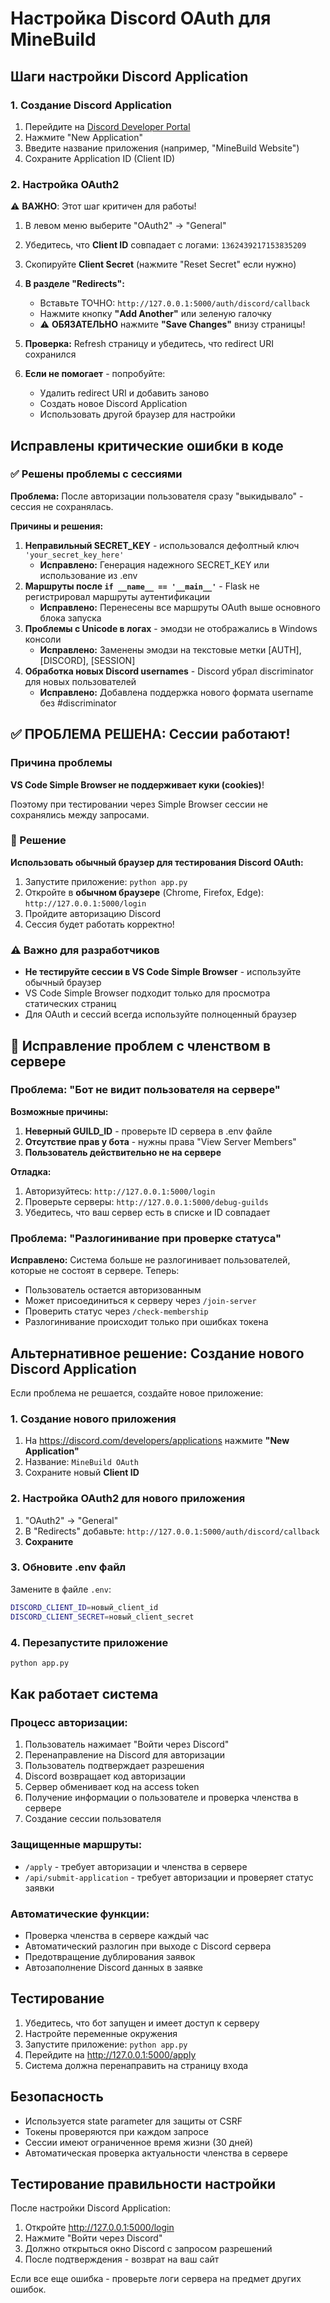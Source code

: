 # Настройка Discord OAuth для MineBuild

## Шаги настройки Discord Application

### 1. Создание Discord Application

1. Перейдите на [Discord Developer Portal](https://discord.com/developers/applications)
2. Нажмите "New Application"
3. Введите название приложения (например, "MineBuild Website")
4. Сохраните Application ID (Client ID)

### 2. Настройка OAuth2

⚠️ **ВАЖНО**: Этот шаг критичен для работы!

1. В левом меню выберите "OAuth2" → "General"
2. Убедитесь, что **Client ID** совпадает с логами: `1362439217153835209`
3. Скопируйте **Client Secret** (нажмите "Reset Secret" если нужно)

4. **В разделе "Redirects":**
   - Вставьте ТОЧНО: `http://127.0.0.1:5000/auth/discord/callback`
   - Нажмите кнопку **"Add Another"** или зеленую галочку
   - ⚠️ **ОБЯЗАТЕЛЬНО** нажмите **"Save Changes"** внизу страницы!

5. **Проверка:** Refresh страницу и убедитесь, что redirect URI сохранился

6. **Если не помогает** - попробуйте:
   - Удалить redirect URI и добавить заново
   - Создать новое Discord Application
   - Использовать другой браузер для настройки

## Исправлены критические ошибки в коде

### ✅ Решены проблемы с сессиями

**Проблема:** После авторизации пользователя сразу "выкидывало" - сессия не сохранялась.

**Причины и решения:**
1. **Неправильный SECRET_KEY** - использовался дефолтный ключ `'your_secret_key_here'`
   - **Исправлено:** Генерация надежного SECRET_KEY или использование из .env
2. **Маршруты после `if __name__ == '__main__'`** - Flask не регистрировал маршруты аутентификации
   - **Исправлено:** Перенесены все маршруты OAuth выше основного блока запуска
3. **Проблемы с Unicode в логах** - эмодзи не отображались в Windows консоли
   - **Исправлено:** Заменены эмодзи на текстовые метки [AUTH], [DISCORD], [SESSION]
4. **Обработка новых Discord usernames** - Discord убрал discriminator для новых пользователей
   - **Исправлено:** Добавлена поддержка нового формата username без #discriminator

## ✅ ПРОБЛЕМА РЕШЕНА: Сессии работают!

### Причина проблемы
**VS Code Simple Browser не поддерживает куки (cookies)**!

Поэтому при тестировании через Simple Browser сессии не сохранялись между запросами.

### 🎯 Решение
**Использовать обычный браузер для тестирования Discord OAuth:**

1. Запустите приложение: `python app.py`
2. Откройте в **обычном браузере** (Chrome, Firefox, Edge): `http://127.0.0.1:5000/login`
3. Пройдите авторизацию Discord
4. Сессия будет работать корректно!

### ⚠️ Важно для разработчиков
- **Не тестируйте сессии в VS Code Simple Browser** - используйте обычный браузер
- VS Code Simple Browser подходит только для просмотра статических страниц
- Для OAuth и сессий всегда используйте полноценный браузер

## 🔧 Исправление проблем с членством в сервере

### Проблема: "Бот не видит пользователя на сервере"

**Возможные причины:**
1. **Неверный GUILD_ID** - проверьте ID сервера в .env файле
2. **Отсутствие прав у бота** - нужны права "View Server Members"
3. **Пользователь действительно не на сервере**

**Отладка:**
1. Авторизуйтесь: `http://127.0.0.1:5000/login`
2. Проверьте серверы: `http://127.0.0.1:5000/debug-guilds`
3. Убедитесь, что ваш сервер есть в списке и ID совпадает

### Проблема: "Разлогинивание при проверке статуса"

**Исправлено:** Система больше не разлогинивает пользователей, которые не состоят в сервере. Теперь:
- Пользователь остается авторизованным
- Может присоединиться к серверу через `/join-server`
- Проверить статус через `/check-membership`
- Разлогинивание происходит только при ошибках токена

## Альтернативное решение: Создание нового Discord Application

Если проблема не решается, создайте новое приложение:

### 1. Создание нового приложения
1. На https://discord.com/developers/applications нажмите **"New Application"**
2. Название: `MineBuild OAuth`
3. Сохраните новый **Client ID**

### 2. Настройка OAuth2 для нового приложения
1. "OAuth2" → "General"
2. В "Redirects" добавьте: `http://127.0.0.1:5000/auth/discord/callback`
3. **Сохраните**

### 3. Обновите .env файл
Замените в файле `.env`:
```bash
DISCORD_CLIENT_ID=новый_client_id
DISCORD_CLIENT_SECRET=новый_client_secret
```

### 4. Перезапустите приложение
```bash
python app.py
```

## Как работает система

### Процесс авторизации:
1. Пользователь нажимает "Войти через Discord"
2. Перенаправление на Discord для авторизации
3. Пользователь подтверждает разрешения
4. Discord возвращает код авторизации
5. Сервер обменивает код на access token
6. Получение информации о пользователе и проверка членства в сервере
7. Создание сессии пользователя

### Защищенные маршруты:
- `/apply` - требует авторизации и членства в сервере
- `/api/submit-application` - требует авторизации и проверяет статус заявки

### Автоматические функции:
- Проверка членства в сервере каждый час
- Автоматический разлогин при выходе с Discord сервера
- Предотвращение дублирования заявок
- Автозаполнение Discord данных в заявке

## Тестирование

1. Убедитесь, что бот запущен и имеет доступ к серверу
2. Настройте переменные окружения
3. Запустите приложение: `python app.py`
4. Перейдите на http://127.0.0.1:5000/apply
5. Система должна перенаправить на страницу входа

## Безопасность

- Используется state parameter для защиты от CSRF
- Токены проверяются при каждом запросе
- Сессии имеют ограниченное время жизни (30 дней)
- Автоматическая проверка актуальности членства в сервере

## Тестирование правильности настройки

После настройки Discord Application:
1. Откройте http://127.0.0.1:5000/login
2. Нажмите "Войти через Discord"
3. Должно открыться окно Discord с запросом разрешений
4. После подтверждения - возврат на ваш сайт

Если все еще ошибка - проверьте логи сервера на предмет других ошибок.
